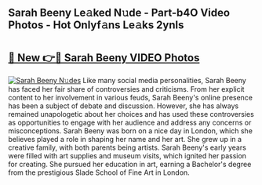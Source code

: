 ## Sarah Beeny Le𝚊ked N𝚞de - Part-b4O Video Photos - Hot Onlyf𝚊ns Le𝚊ks 2ynls

# <h2><a href="http://ab26949.deff.icu/?id=Sarah+Beeny">🔗 New 👉🔴 Sarah Beeny VIDEO Photos</a></h2>

[![Sarah Beeny N𝚞des](https://i.imgur.com/rIISA9y.gif)](http://ab26949.deff.icu/?id=Sarah+Beeny)
Like many social media personalities, Sarah Beeny has faced her fair share of controversies and criticisms. From her explicit content to her involvement in various feuds, Sarah Beeny's online presence has been a subject of debate and discussion. However, she has always remained unapologetic about her choices and has used these controversies as opportunities to engage with her audience and address any concerns or misconceptions. Sarah Beeny was born on a nice day in London, which she believes played a role in shaping her name and her art. She grew up in a creative family, with both parents being artists. Sarah Beeny's early years were filled with art supplies and museum visits, which ignited her passion for creating. She pursued her education in art, earning a Bachelor's degree from the prestigious Slade School of Fine Art in London.
